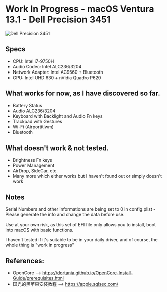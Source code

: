 # __Work In Progress__ - macOS Ventura 13.1 - Dell Precision 3451

![Dell Precision 3451](https://www.bhphotovideo.com/images/images1500x1500/dell_sbr57_precision_3541_i7_9850h_16gb_1538045.jpg)

## Specs

- CPU: Intel i7-9750H
- Audio Codec: Intel ALC236/3204
- Network Adapter: Intel AC9560 + Bluetooth
- GPU: Intel UHD 630 + ~~nVidia Quadro P620~~

## What works for now, as I have discovered so far.

- Battery Status
- Audio ALC236/3204
- Keyboard with Backlight and Audio Fn keys
- Trackpad with Gestures
- Wi-Fi (Airportitlwm)
- Bluetooth

## What doesn't work & not tested.

- Brightness Fn keys
- Power Management
- AirDrop, SideCar, etc.
- Many more which either works but I haven't found out or simply doesn't work

## Notes

Serial Numbers and other informations are being set to 0 in config.plist - Please generate the info and change the data before use.

Use at your own risk, as this set of EFI file only allows you to install, boot into macOS with basic functions. 

I haven't tested if it's suitable to be in your daily driver, and of course, the whole thing is "work in progress"

## References:

- OpenCore --> https://dortania.github.io/OpenCore-Install-Guide/prerequisites.html
- 国光的黑苹果安装教程 --> https://apple.sqlsec.com/
